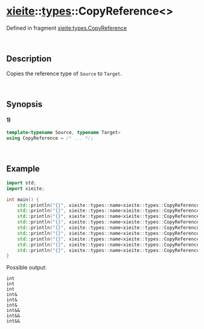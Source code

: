 # [xieite](../../xieite.md)\:\:[types](../../types.md)\:\:CopyReference\<\>
Defined in fragment [xieite:types.CopyReference](../../../src/types/copy_reference.cpp)

&nbsp;

## Description
Copies the reference type of `Source` to `Target`.

&nbsp;

## Synopsis
#### 1)
```cpp
template<typename Source, typename Target>
using CopyReference = /* ... */;
```

&nbsp;

## Example
```cpp
import std;
import xieite;

int main() {
    std::println("{}", xieite::types::name<xieite::types::CopyReference<float, int>>);
    std::println("{}", xieite::types::name<xieite::types::CopyReference<float, int&>>);
    std::println("{}", xieite::types::name<xieite::types::CopyReference<float, int&&>>);
    std::println("{}", xieite::types::name<xieite::types::CopyReference<float&, int>>);
    std::println("{}", xieite::types::name<xieite::types::CopyReference<float&, int&>>);
    std::println("{}", xieite::types::name<xieite::types::CopyReference<float&, int&&>>);
    std::println("{}", xieite::types::name<xieite::types::CopyReference<float&&, int>>);
    std::println("{}", xieite::types::name<xieite::types::CopyReference<float&&, int&>>);
    std::println("{}", xieite::types::name<xieite::types::CopyReference<float&&, int&&>>);
}
```
Possible output:
```
int
int
int
int&
int&
int&
int&&
int&&
int&&
```

